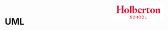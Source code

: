 <img height="50px" align="right" src="https://raw.githubusercontent.com/fchavonet/fchavonet/main/assets/images/logo-holberton_school.png" alt="Holberton School logo">

# UML